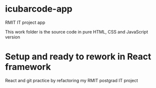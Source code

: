 # icubarcode-app
RMIT IT project app

This work folder is the source code in pure HTML, CSS and JavaScript version
# Setup and ready to rework in React framework
React and git practice by refactoring my RMIT postgrad IT project

